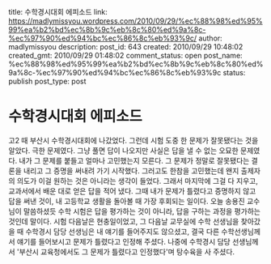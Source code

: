 title: 수학경시대회 에피소드
link: https://madlymissyou.wordpress.com/2010/09/29/%ec%88%98%ed%95%99%ea%b2%bd%ec%8b%9c%eb%8c%80%ed%9a%8c-%ec%97%90%ed%94%bc%ec%86%8c%eb%93%9c/
author: madlymissyou
description: 
post_id: 643
created: 2010/09/29 10:48:02
created_gmt: 2010/09/29 01:48:02
comment_status: open
post_name: %ec%88%98%ed%95%99%ea%b2%bd%ec%8b%9c%eb%8c%80%ed%9a%8c-%ec%97%90%ed%94%bc%ec%86%8c%eb%93%9c
status: publish
post_type: post

# 수학경시대회 에피소드

고2 때 부산시 수학경시대회에 나갔었다. 그런데 시험 도중 한 문제가 잘못됐다는 것을 알았다. 극한 문제였다. 그냥 풀면 답이 나오지만 사실은 답을 낼 수 없는 오묘한 문제였다. 내가 그 문제를 붙들고 얼마나 고민했는지 모른다. 그 문제가 정말로 잘못됐다는 결론을 내리고 그 증명을 써내려 가기 시작했다. 그러고도 한참을 고민했는데 왠지 출제자의 의도가 이걸 원하는 것은 아니라는 생각이 들었다. 그래서 마지막에 그걸 다 지우고, 교과서에서 배운 대로 얻은 답을 적어 냈다. 그때 내가 문제가 틀렸다고 증명하지 않고 답을 써낸 것이, 내 고등학교 생활을 돌아볼 때 가장 후회되는 일이다. 오늘 송용진 교수님이 말씀하셨듯 수학 시험은 답을 평가하는 것이 아니라, 답을 구하는 과정을 평가하는 것인데 말이다. 시험 다음날은 현충일이었고, 그 다음날 교무실에 수학 선생님을 찾아갔을 때 수학경시 담당 선생님은 내 얘기를 들어주지도 않으셨고, 결국 다른 수학선생님께서 얘기를 들어보시고 문제가 틀렸다고 인정해 주셨다. 나중에 수학경시 담당 선생님께서 '부산시 교육청에서도 그 문제가 틀렸다고 인정했다'며 탕수육을 사 주셨다.